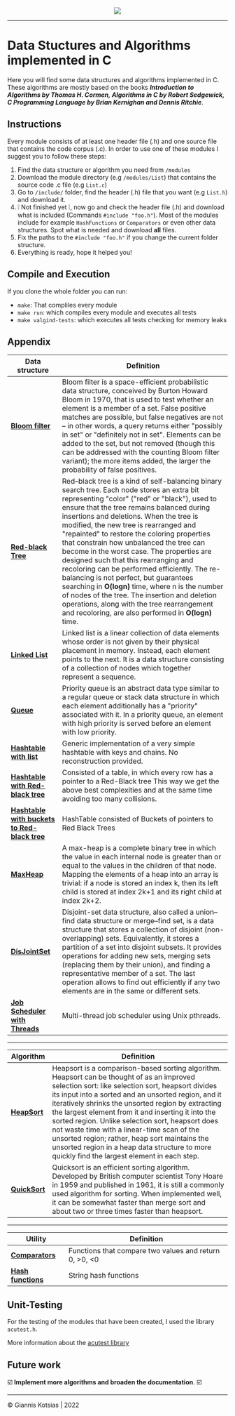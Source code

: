 <center><img src="./img//home/giannis/Documents/Github/C-Data-Structures-and-Algorithms/img/What-is-Data-Structures-and-Algorithms.jpg" align="center"></center>

---
# Data Stuctures and Algorithms implemented in C 
Here you will find some data structures and algorithms implemented in C. These algorithms are mostly based on the books ___Introduction to Algorithms by Thomas H. Cormen, Algorithms in C by Robert Sedgewick, C Programming Language by Brian Kernighan and Dennis Ritchie___.

## Instructions
Every module consists of at least one header file (.h) and one source file that contains the code corpus (.c). In order to use one of these modules I suggest you to follow these steps:

 1. Find the data structure or algorithm you need from ```/modules```
 2. Download the module directory (e.g ```/modules/List```) that contains the source code .c file (e.g ```List.c```) 
 3. Go to ```/include/``` folder, find the header (.h) file that you want (e.g ```List.h```) and download it.
 4. ❕ Not finished yet ❕, now go and check the header file (.h) and download  what is included (Commands ```#include "foo.h"```). Most of the modules include for example ```HashFunctions``` or ```Comparators``` or even other data structures. Spot what is needed and download __all__ files.
 5. Fix the paths to the ```#include "foo.h"``` if you change the current folder structure.
 6. Everything is ready, hope it helped you!

## Compile and Execution
If you clone the whole folder you can run:
- ```make```: That compliles every module 
- ```make run```: which compiles every module and executes all tests
- ```make valgind-tests```:  which executes all tests checking for memory leaks

## Appendix

| Data structure | Definition |
| --- | --- |
| [__Bloom filter__](https://github.com/Nikoletos-K/Data-Structures-and-Algorithms-in-C/tree/main/modules/BloomFilter) | Bloom filter is a space-efficient probabilistic data structure, conceived by Burton Howard Bloom in 1970, that is used to test whether an element is a member of a set. False positive matches are possible, but false negatives are not – in other words, a query returns either "possibly in set" or "definitely not in set". Elements can be added to the set, but not removed (though this can be addressed with the counting Bloom filter variant); the more items added, the larger the probability of false positives. |
| [__Red-black Tree__](https://github.com/Nikoletos-K/Data-Structures-and-Algorithms-in-C/tree/main/modules/RBTree) | Red–black tree is a kind of self-balancing binary search tree. Each node stores an extra bit representing "color" ("red" or "black"), used to ensure that the tree remains balanced during insertions and deletions. When the tree is modified, the new tree is rearranged and "repainted" to restore the coloring properties that constrain how unbalanced the tree can become in the worst case. The properties are designed such that this rearranging and recoloring can be performed efficiently. The re-balancing is not perfect, but guarantees searching in __O(logn)__ time, where n is the number of nodes of the tree. The insertion and deletion operations, along with the tree rearrangement and recoloring, are also performed in __O(logn)__ time. |
| [__Linked List__](https://github.com/Nikoletos-K/Data-Structures-and-Algorithms-in-C/tree/main/modules/List) | Linked list is a linear collection of data elements whose order is not given by their physical placement in memory. Instead, each element points to the next. It is a data structure consisting of a collection of nodes which together represent a sequence. |
| [__Queue__](https://github.com/Nikoletos-K/Data-Structures-and-Algorithms-in-C/tree/main/modules/Queue) | Priority queue is an abstract data type similar to a regular queue or stack data structure in which each element additionally has a "priority" associated with it. In a priority queue, an element with high priority is served before an element with low priority. |
| [__Hashtable with list__](https://github.com/Nikoletos-K/Data-Structures-and-Algorithms-in-C/tree/main/modules/HashTable_withList) | Generic implementation of a very simple hashtable with keys and chains. No reconstruction provided. |
| [__Hashtable with Red-black tree__](https://github.com/Nikoletos-K/Data-Structures-and-Algorithms-in-C/tree/main/modules/HashTable_withRBT) | Consisted of a table, in which every row has a pointer to a Red-Black tree This way we get the above best complexities and at the same time avoiding too many collisions. |
| [__Hashtable with buckets to Red-black tree__](https://github.com/Nikoletos-K/Data-Structures-and-Algorithms-in-C/tree/main/modules/HashTable_withBucketstoRBT) | HashTable consisted of Buckets of pointers to Red Black Trees |
| [__MaxHeap__](https://github.com/Nikoletos-K/Data-Structures-and-Algorithms-in-C/tree/main/modules/MaxHeap) | A max-heap is a complete binary tree in which the value in each internal node is greater than or equal to the values in the children of that node. Mapping the elements of a heap into an array is trivial: if a node is stored an index k, then its left child is stored at index 2k+1 and its right child at index 2k+2. |
| [__DisJointSet__](https://github.com/Nikoletos-K/Data-Structures-and-Algorithms-in-C/tree/main/modules/DisJointSet) | Disjoint-set data structure, also called a union–find data structure or merge–find set, is a data structure that stores a collection of disjoint (non-overlapping) sets. Equivalently, it stores a partition of a set into disjoint subsets. It provides operations for adding new sets, merging sets (replacing them by their union), and finding a representative member of a set. The last operation allows to find out efficiently if any two elements are in the same or different sets. |
| [__Job Scheduler with Threads__](https://github.com/Nikoletos-K/Data-Structures-and-Algorithms-in-C/tree/main/modules/JobScheduler) | Multi-thread job scheduler using Unix pthreads. |

---

| Algorithm | Definition |
| --- | --- |
| [__HeapSort__](https://github.com/Nikoletos-K/Data-Structures-and-Algorithms-in-C/tree/main/modules/HeapSort) | Heapsort is a comparison-based sorting algorithm. Heapsort can be thought of as an improved selection sort: like selection sort, heapsort divides its input into a sorted and an unsorted region, and it iteratively shrinks the unsorted region by extracting the largest element from it and inserting it into the sorted region. Unlike selection sort, heapsort does not waste time with a linear-time scan of the unsorted region; rather, heap sort maintains the unsorted region in a heap data structure to more quickly find the largest element in each step. |
| [__QuickSort__](https://github.com/Nikoletos-K/Data-Structures-and-Algorithms-in-C/tree/main/modules/QuickSort) | Quicksort is an efficient sorting algorithm. Developed by British computer scientist Tony Hoare in 1959 and published in 1961, it is still a commonly used algorithm for sorting. When implemented well, it can be somewhat faster than merge sort and about two or three times faster than heapsort. |

---

| Utility | Definition |
| --- | --- |
| [__Comparators__](https://github.com/Nikoletos-K/Data-Structures-and-Algorithms-in-C/tree/main/modules/Comparators) | Functions that compare two values and return 0, \>0, <0 |
| [__Hash functions__](https://github.com/Nikoletos-K/Data-Structures-and-Algorithms-in-C/tree/main/modules/HashFunctions) | String hash functions |


## Unit-Testing
For the testing of the modules that have been created, I used the library ```acutest.h```.


More information about the [acutest library](https://github.com/mity/acutest)

## Future work
☑️ __Implement more algorithms and broaden the documentation__. ☑️

---

© Giannis Kotsias | 2022
